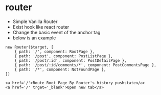 # router

- Simple Vanilla Router
- Exist hook like react router
- Change the basic event of the anchor tag
- below is an example

```
new Router($target, [
    { path: '/', component: RootPage },
    { path: '/post', component: PostListPage },
    { path: '/post/:id', component: PostDetailPage },
    { path: '/post/:id/comments/*', component: PostCommentsPage },
    { path: '/*', component: NotFoundPage },
])
```

```
<a href='/'>Route Root Page By Router's history pushstate</a>
<a href='/' trget='_blank'>Open new tab</a>
```
